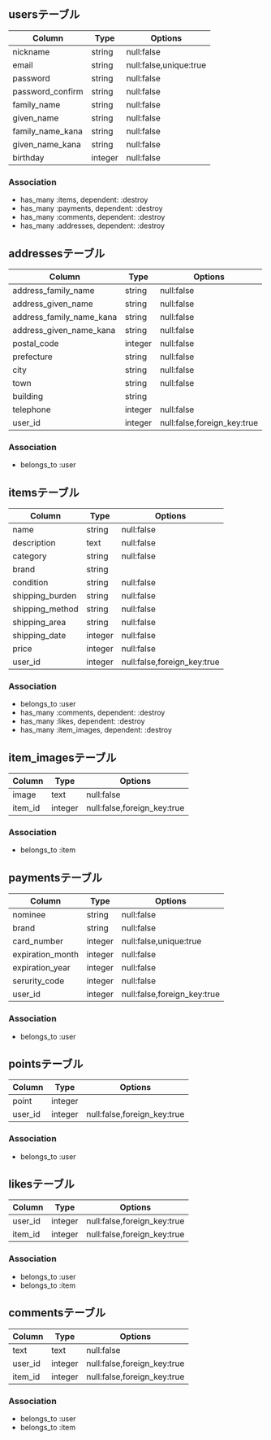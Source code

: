 ## usersテーブル

|Column|Type|Options|
|------|----|-------|
|nickname|string|null:false|
|email|string|null:false,unique:true|
|password|string|null:false|
|password_confirm|string|null:false|
|family_name|string|null:false|
|given_name|string|null:false|
|family_name_kana|string|null:false|
|given_name_kana|string|null:false|
|birthday|integer|null:false|

### Association
- has_many :items, dependent: :destroy
- has_many :payments, dependent: :destroy
- has_many :comments, dependent: :destroy
- has_many :addresses, dependent: :destroy

## addressesテーブル
|Column|Type|Options|
|------|----|-------|
|address_family_name|string|null:false|
|address_given_name|string|null:false|
|address_family_name_kana|string|null:false|
|address_given_name_kana|string|null:false|
|postal_code|integer|null:false|
|prefecture|string|null:false|
|city|string|null:false|
|town|string|null:false|
|building|string||
|telephone|integer|null:false|
|user_id|integer|null:false,foreign_key:true|

### Association
- belongs_to :user

## itemsテーブル
|Column|Type|Options|
|------|----|-------|
|name|string|null:false|
|description|text|null:false|
|category|string|null:false|
|brand|string||
|condition|string|null:false|
|shipping_burden|string|null:false|
|shipping_method|string|null:false|
|shipping_area|string|null:false|
|shipping_date|integer|null:false|
|price|integer|null:false|
|user_id|integer|null:false,foreign_key:true|

### Association
- belongs_to :user
- has_many :comments, dependent: :destroy
- has_many :likes, dependent: :destroy
- has_many :item_images, dependent: :destroy

## item_imagesテーブル
|Column|Type|Options|
|------|----|-------|
|image|text|null:false|
|item_id|integer|null:false,foreign_key:true|

### Association
- belongs_to :item

## paymentsテーブル
|Column|Type|Options|
|------|----|-------|
|nominee|string|null:false|
|brand|string|null:false|
|card_number|integer|null:false,unique:true|
|expiration_month|integer|null:false|
|expiration_year|integer|null:false|
|serurity_code|integer|null:false|
|user_id|integer|null:false,foreign_key:true|

### Association
- belongs_to :user

## pointsテーブル
|Column|Type|Options|
|------|----|-------|
|point|integer||
|user_id|integer|null:false,foreign_key:true|

### Association
- belongs_to :user

## likesテーブル
|Column|Type|Options|
|------|----|-------|
|user_id|integer|null:false,foreign_key:true|
|item_id|integer|null:false,foreign_key:true|

### Association
- belongs_to :user
- belongs_to :item

## commentsテーブル
|Column|Type|Options|
|------|----|-------|
|text|text|null:false|
|user_id|integer|null:false,foreign_key:true|
|item_id|integer|null:false,foreign_key:true|

### Association
- belongs_to :user
- belongs_to :item